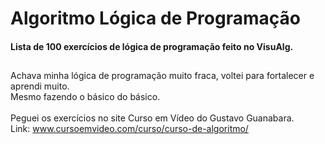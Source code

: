 # Algoritmo   Lógica de Programação
#### Lista de 100 exercícios de lógica de programação feito no VisuAlg.

##

Achava minha lógica de programação muito fraca, voltei para fortalecer e aprendi muito. <br/>
Mesmo fazendo o básico do básico.
<br/> <br/>
Peguei os exercícios no site Curso em Vídeo do Gustavo Guanabara. <br/>
Link: www.cursoemvideo.com/curso/curso-de-algoritmo/
